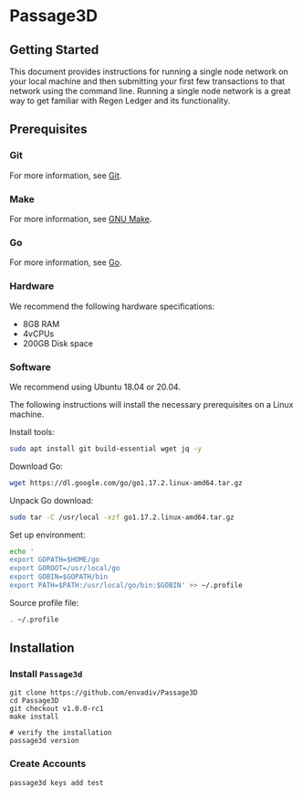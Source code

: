# Passage3D

## Getting Started
This document provides instructions for running a single node network on your local machine and then
submitting your first few transactions to that network using the command line. Running a single node network
is a great way to get familiar with Regen Ledger and its functionality.

## Prerequisites

### Git

For more information, see [Git](https://git-scm.com).

### Make

For more information, see [GNU Make](https://www.gnu.org/software/make/).

### Go

For more information, see [Go](https://golang.org/).

### Hardware

We recommend the following hardware specifications:

- 8GB RAM
- 4vCPUs
- 200GB Disk space

### Software

We recommend using Ubuntu 18.04 or 20.04.

The following instructions will install the necessary prerequisites on a Linux machine.

Install tools:

```bash
sudo apt install git build-essential wget jq -y
```

Download Go:

```bash
wget https://dl.google.com/go/go1.17.2.linux-amd64.tar.gz
```

Unpack Go download:

```bash
sudo tar -C /usr/local -xzf go1.17.2.linux-amd64.tar.gz
```

Set up environment:

```bash
echo '
export GOPATH=$HOME/go
export GOROOT=/usr/local/go
export GOBIN=$GOPATH/bin
export PATH=$PATH:/usr/local/go/bin:$GOBIN' >> ~/.profile
```

Source profile file:

```bash
. ~/.profile
```

## Installation

### Install `Passage3d`

```shell
git clone https://github.com/envadiv/Passage3D
cd Passage3D
git checkout v1.0.0-rc1
make install

# verify the installation
passage3d version
```

### Create Accounts
```shell
passage3d keys add test
```